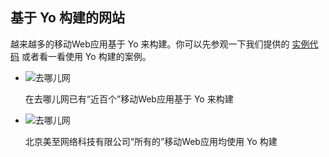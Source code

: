 ## 基于 Yo 构建的网站

越来越多的移动Web应用基于 Yo 来构建。你可以先参观一下我们提供的 [实例代码](demo/) 或者看一看使用 Yo 构建的案例。

* ![去哪儿网](http://source.qunarzz.com/common/hf/logo.png)

    在去哪儿网已有“近百个”移动Web应用基于 Yo 来构建

* ![去哪儿网](http://source.qunarzz.com/common/hf/logo.png)

    北京美至网络科技有限公司“所有的”移动Web应用均使用 Yo 构建